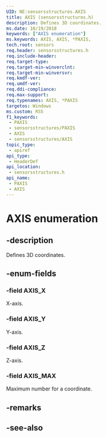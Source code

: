 ```yaml
---
UID: NE:sensorsstructures.AXIS
title: AXIS (sensorsstructures.h)
description: Defines 3D coordinates.
ms.date: 10/19/2018
keywords: ["AXIS enumeration"]
ms.keywords: AXIS, AXIS, *PAXIS,
tech.root: sensors
req.header: sensorsstructures.h
req.include-header: 
req.target-type: 
req.target-min-winverclnt: 
req.target-min-winversvr: 
req.kmdf-ver: 
req.umdf-ver: 
req.ddi-compliance: 
req.max-support: 
req.typenames: AXIS, *PAXIS
targetos: Windows
ms.custom: RS5
f1_keywords:
 - PAXIS
 - sensorsstructures/PAXIS
 - AXIS
 - sensorsstructures/AXIS
topic_type:
 - apiref
api_type:
 - HeaderDef
api_location:
 - sensorsstructures.h
api_name:
 - PAXIS
 - AXIS
---
```


# AXIS enumeration


## -description

Defines 3D coordinates.

## -enum-fields

### -field AXIS_X 

X-axis.

### -field AXIS_Y 

Y-axis.

### -field AXIS_Z 

Z-axis.

### -field AXIS_MAX 

Maximum number for a coordinate.

## -remarks

## -see-also

